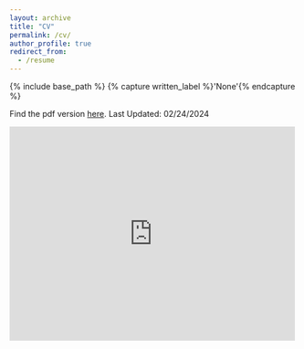 ```yaml
---
layout: archive
title: "CV"
permalink: /cv/
author_profile: true
redirect_from:
  - /resume
---
```

{% include base_path %} {% capture written_label %}'None'{% endcapture %}

Find the pdf version <a href="https://nsapkota417.github.io/Nsapkota_CV.pdf" target="_blank" rel="noopener noreferrer">here</a>. Last Updated: 02/24/2024 

<embed src="https://nsapkota417.github.io/Nsapkota_CV.pdf" width="500" height="375" 
 type="application/pdf">

